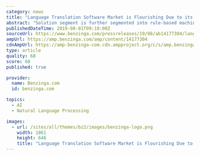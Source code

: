 ```yaml
---
category: news
title: "Language Translation Software Market is Flourishing Due to its Rising Demand in IT and Telecommunication Sector"
abstract: "Solution segment is further segmented into rule-based machine translation, statistical-based machine translation, and, hybrid machine translation. Service segment in further bifurcated into professional service, managed service, and, integration service."
publishedDateTime: 2019-08-01T09:10:00Z
sourceUrl: https://www.benzinga.com/pressreleases/19/08/ab14177304/language-translation-software-market-is-flourishing-due-to-its-rising-demand-in-it-and-telecommun
ampUrl: https://amp.benzinga.com/amp/content/14177304
cdnAmpUrl: https://amp-benzinga-com.cdn.ampproject.org/c/s/amp.benzinga.com/amp/content/14177304
type: article
quality: 68
score: 68
published: true

provider:
  name: Benzinga.com
  id: benzinga.com

topics:
  - AI
  - Natural Language Processing

images:
  - url: /sites/all/themes/bz2/images/benzinga-logo.png
    width: 1861
    height: 646
    title: "Language Translation Software Market is Flourishing Due to its Rising Demand in IT and Telecommunication Sector"
---
```

